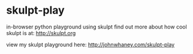 # skulpt-play
in-browser python playground using skulpt
find out more about how cool skulpt is at: http://skulpt.org

view my skulpt playground here: http://johnwhaney.com/skulpt-play
